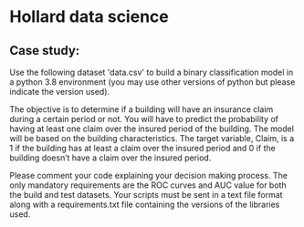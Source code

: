 # Hollard data science

## Case study:
Use the following dataset 'data.csv' to build a binary classification model in a python 3.8 environment (you may use other versions of python but please indicate the version used).

The objective is to determine if a building will have an insurance claim during a certain period or not. You will have to predict the probability of having at least one claim over the insured period of the building. The model will be based on the building characteristics. The target variable, Claim, is a 1 if the building has at least a claim over the insured period and 0 if the building doesn’t have a claim over the insured period.

Please comment your code explaining your decision making process. The only mandatory requirements are the ROC curves and AUC value for both the build and test datasets.
Your scripts must be sent in a text file format along with a requirements.txt file containing the versions of the libraries used.
